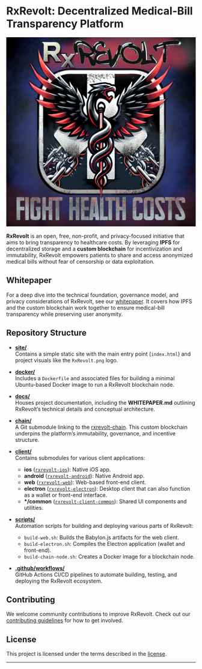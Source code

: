 # RxRevolt: Decentralized Medical-Bill Transparency Platform

![RxRevolt Logo](./site/RxRevolt.png)

**RxRevolt** is an open, free, non-profit, and privacy-focused initiative that aims to bring transparency to healthcare costs. By leveraging **IPFS** for decentralized storage and a **custom blockchain** for incentivization and immutability, RxRevolt empowers patients to share and access anonymized medical bills without fear of censorship or data exploitation.

## Whitepaper

For a deep dive into the technical foundation, governance model, and privacy considerations of RxRevolt, see our [whitepaper](./docs/WHITEPAPER.md). It covers how IPFS and the custom blockchain work together to ensure medical-bill transparency while preserving user anonymity.

## Repository Structure

- **[site/](./site)**  
  Contains a simple static site with the main entry point (`index.html`) and project visuals like the `RxRevolt.png` logo.  

- **[docker/](./docker)**  
  Includes a `Dockerfile` and associated files for building a minimal Ubuntu-based Docker image to run a RxRevolt blockchain node.

- **[docs/](./docs)**  
  Houses project documentation, including the **WHITEPAPER.md** outlining RxRevolt’s technical details and conceptual architecture.

- **[chain/](./chain)**  
  A Git submodule linking to the [rxrevolt-chain](https://github.com/joshmorgan1000/rxrevolt-chain.git). This custom blockchain underpins the platform’s immutability, governance, and incentive structure.

- **[client/](./client)**  
  Contains submodules for various client applications:
  - **ios** ([`rxrevolt-ios`](https://github.com/joshmorgan1000/rxrevolt-ios.git)): Native iOS app.
  - **android** ([`rxrevolt-android`](https://github.com/joshmorgan1000/rxrevolt-android.git)): Native Android app.
  - **web** ([`rxrevolt-web`](https://github.com/joshmorgan1000/rxrevolt-web.git)): Web-based front-end client.
  - **electron** ([`rxrevolt-electron`](https://github.com/joshmorgan1000/rxrevolt-electron.git)): Desktop client that can also function as a wallet or front-end interface.
  - **\*/common** ([`rxrevolt-client-common`](https://github.com/joshmorgan1000/rxrevolt-client-common.git)): Shared UI components and utilities.

- **[scripts/](./scripts)**  
  Automation scripts for building and deploying various parts of RxRevolt:
  - `build-web.sh`: Builds the Babylon.js artifacts for the web client.  
  - `build-electron.sh`: Compiles the Electron application (wallet and front-end).
  - `build-chain-node.sh`: Creates a Docker image for a blockchain node.

- **[.github/workflows/](./.github/workflows)**  
  GitHub Actions CI/CD pipelines to automate building, testing, and deploying the RxRevolt ecosystem.

## Contributing

We welcome community contributions to improve RxRevolt. Check out our [contributing guidelines](./CONTRIBUTING.md) for how to get involved.

## License

This project is licensed under the terms described in the [license](./LICENSE).

---
